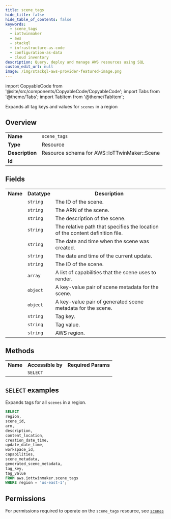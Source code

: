 ```yaml
---
title: scene_tags
hide_title: false
hide_table_of_contents: false
keywords:
  - scene_tags
  - iottwinmaker
  - aws
  - stackql
  - infrastructure-as-code
  - configuration-as-data
  - cloud inventory
description: Query, deploy and manage AWS resources using SQL
custom_edit_url: null
image: /img/stackql-aws-provider-featured-image.png
---
```


import CopyableCode from '@site/src/components/CopyableCode/CopyableCode';
import Tabs from '@theme/Tabs';
import TabItem from '@theme/TabItem';

Expands all tag keys and values for <code>scenes</code> in a region

## Overview
<table>
<tbody>
<tr><td><b>Name</b></td><td><code>scene_tags</code></td></tr>
<tr><td><b>Type</b></td><td>Resource</td></tr>
<tr><td><b>Description</b></td><td>Resource schema for AWS::IoTTwinMaker::Scene</td></tr>
<tr><td><b>Id</b></td><td><CopyableCode code="aws.iottwinmaker.scene_tags" /></td></tr>
</tbody>
</table>

## Fields
<table>
<tbody>
<tr><th>Name</th><th>Datatype</th><th>Description</th></tr><tr><td><CopyableCode code="scene_id" /></td><td><code>string</code></td><td>The ID of the scene.</td></tr>
<tr><td><CopyableCode code="arn" /></td><td><code>string</code></td><td>The ARN of the scene.</td></tr>
<tr><td><CopyableCode code="description" /></td><td><code>string</code></td><td>The description of the scene.</td></tr>
<tr><td><CopyableCode code="content_location" /></td><td><code>string</code></td><td>The relative path that specifies the location of the content definition file.</td></tr>
<tr><td><CopyableCode code="creation_date_time" /></td><td><code>string</code></td><td>The date and time when the scene was created.</td></tr>
<tr><td><CopyableCode code="update_date_time" /></td><td><code>string</code></td><td>The date and time of the current update.</td></tr>
<tr><td><CopyableCode code="workspace_id" /></td><td><code>string</code></td><td>The ID of the scene.</td></tr>
<tr><td><CopyableCode code="capabilities" /></td><td><code>array</code></td><td>A list of capabilities that the scene uses to render.</td></tr>
<tr><td><CopyableCode code="scene_metadata" /></td><td><code>object</code></td><td>A key-value pair of scene metadata for the scene.</td></tr>
<tr><td><CopyableCode code="generated_scene_metadata" /></td><td><code>object</code></td><td>A key-value pair of generated scene metadata for the scene.</td></tr>
<tr><td><CopyableCode code="tag_key" /></td><td><code>string</code></td><td>Tag key.</td></tr>
<tr><td><CopyableCode code="tag_value" /></td><td><code>string</code></td><td>Tag value.</td></tr>
<tr><td><CopyableCode code="region" /></td><td><code>string</code></td><td>AWS region.</td></tr>
</tbody>
</table>

## Methods

<table>
<tbody>
  <tr>
    <th>Name</th>
    <th>Accessible by</th>
    <th>Required Params</th>
  </tr>
  <tr>
    <td><CopyableCode code="list_resources" /></td>
    <td><code>SELECT</code></td>
    <td><CopyableCode code="region" /></td>
  </tr>
</tbody>
</table>

## `SELECT` examples
Expands tags for all <code>scenes</code> in a region.
```sql
SELECT
region,
scene_id,
arn,
description,
content_location,
creation_date_time,
update_date_time,
workspace_id,
capabilities,
scene_metadata,
generated_scene_metadata,
tag_key,
tag_value
FROM aws.iottwinmaker.scene_tags
WHERE region = 'us-east-1';
```


## Permissions

For permissions required to operate on the <code>scene_tags</code> resource, see <a href="/services/iottwinmaker/scenes/#permissions"><code>scenes</code></a>

